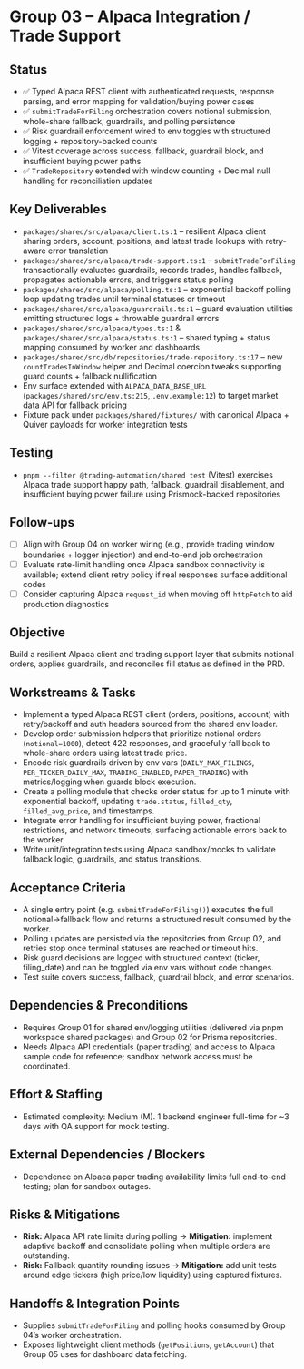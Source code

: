 # Group 03 – Alpaca Integration / Trade Support

## Status
- ✅ Typed Alpaca REST client with authenticated requests, response parsing, and error mapping for validation/buying power cases
- ✅ `submitTradeForFiling` orchestration covers notional submission, whole-share fallback, guardrails, and polling persistence
- ✅ Risk guardrail enforcement wired to env toggles with structured logging + repository-backed counts
- ✅ Vitest coverage across success, fallback, guardrail block, and insufficient buying power paths
- ✅ `TradeRepository` extended with window counting + Decimal null handling for reconciliation updates

## Key Deliverables
- `packages/shared/src/alpaca/client.ts:1` – resilient Alpaca client sharing orders, account, positions, and latest trade lookups with retry-aware error translation
- `packages/shared/src/alpaca/trade-support.ts:1` – `submitTradeForFiling` transactionally evaluates guardrails, records trades, handles fallback, propagates actionable errors, and triggers status polling
- `packages/shared/src/alpaca/polling.ts:1` – exponential backoff polling loop updating trades until terminal statuses or timeout
- `packages/shared/src/alpaca/guardrails.ts:1` – guard evaluation utilities emitting structured logs + throwable guardrail errors
- `packages/shared/src/alpaca/types.ts:1` & `packages/shared/src/alpaca/status.ts:1` – shared typing + status mapping consumed by worker and dashboards
- `packages/shared/src/db/repositories/trade-repository.ts:17` – new `countTradesInWindow` helper and Decimal coercion tweaks supporting guard counts + fallback nullification
- Env surface extended with `ALPACA_DATA_BASE_URL` (`packages/shared/src/env.ts:215`, `.env.example:12`) to target market data API for fallback pricing
- Fixture pack under `packages/shared/fixtures/` with canonical Alpaca + Quiver payloads for worker integration tests

## Testing
- `pnpm --filter @trading-automation/shared test` (Vitest) exercises Alpaca trade support happy path, fallback, guardrail disablement, and insufficient buying power failure using Prismock-backed repositories

## Follow-ups
- [ ] Align with Group 04 on worker wiring (e.g., provide trading window boundaries + logger injection) and end-to-end job orchestration
- [ ] Evaluate rate-limit handling once Alpaca sandbox connectivity is available; extend client retry policy if real responses surface additional codes
- [ ] Consider capturing Alpaca `request_id` when moving off `httpFetch` to aid production diagnostics

## Objective
Build a resilient Alpaca client and trading support layer that submits notional orders, applies guardrails, and reconciles fill status as defined in the PRD.

## Workstreams & Tasks
- Implement a typed Alpaca REST client (orders, positions, account) with retry/backoff and auth headers sourced from the shared env loader.
- Develop order submission helpers that prioritize notional orders (`notional=1000`), detect 422 responses, and gracefully fall back to whole-share orders using latest trade price.
- Encode risk guardrails driven by env vars (`DAILY_MAX_FILINGS`, `PER_TICKER_DAILY_MAX`, `TRADING_ENABLED`, `PAPER_TRADING`) with metrics/logging when guards block execution.
- Create a polling module that checks order status for up to 1 minute with exponential backoff, updating `trade.status`, `filled_qty`, `filled_avg_price`, and timestamps.
- Integrate error handling for insufficient buying power, fractional restrictions, and network timeouts, surfacing actionable errors back to the worker.
- Write unit/integration tests using Alpaca sandbox/mocks to validate fallback logic, guardrails, and status transitions.

## Acceptance Criteria
- A single entry point (e.g. `submitTradeForFiling()`) executes the full notional→fallback flow and returns a structured result consumed by the worker.
- Polling updates are persisted via the repositories from Group 02, and retries stop once terminal statuses are reached or timeout hits.
- Risk guard decisions are logged with structured context (ticker, filing_date) and can be toggled via env vars without code changes.
- Test suite covers success, fallback, guardrail block, and error scenarios.

## Dependencies & Preconditions
- Requires Group 01 for shared env/logging utilities (delivered via pnpm workspace shared packages) and Group 02 for Prisma repositories.
- Needs Alpaca API credentials (paper trading) and access to Alpaca sample code for reference; sandbox network access must be coordinated.

## Effort & Staffing
- Estimated complexity: Medium (M). 1 backend engineer full-time for ~3 days with QA support for mock testing.

## External Dependencies / Blockers
- Dependence on Alpaca paper trading availability limits full end-to-end testing; plan for sandbox outages.

## Risks & Mitigations
- **Risk:** Alpaca API rate limits during polling → **Mitigation:** implement adaptive backoff and consolidate polling when multiple orders are outstanding.
- **Risk:** Fallback quantity rounding issues → **Mitigation:** add unit tests around edge tickers (high price/low liquidity) using captured fixtures.

## Handoffs & Integration Points
- Supplies `submitTradeForFiling` and polling hooks consumed by Group 04’s worker orchestration.
- Exposes lightweight client methods (`getPositions`, `getAccount`) that Group 05 uses for dashboard data fetching.
